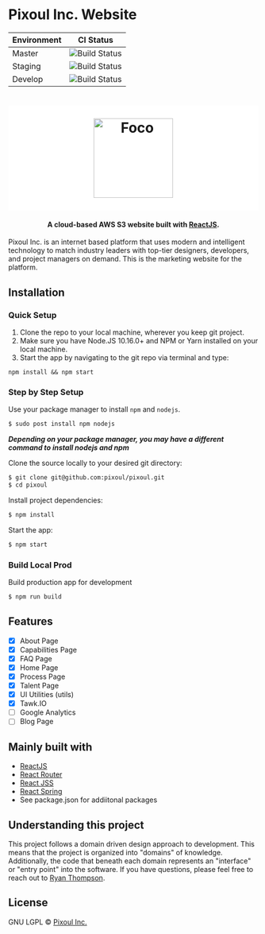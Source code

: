 # Pixoul Inc. Website

| Environment | CI Status                                                                                                                                                                                                                                                                                                                |
|-------------|--------------------------------------------------------------------------------------------------------------------------------------------------------------------------------------------------------------------------------------------------------------------------------------------------------------------------|
| Master      | ![Build Status](https://codebuild.us-east-1.amazonaws.com/badges?uuid=eyJlbmNyeXB0ZWREYXRhIjoiRnBBcG9uWnVtRk1GNkppd2c3RzNTRkluK1BDQ0JFZU5IUmRZSXdHTmVrNkNuNzJjYzJpb1U2cGY0QTNKUFIwcWREODcySDl6SEN2Rnltd1Z6cHZURUhNPSIsIml2UGFyYW1ldGVyU3BlYyI6ImlSNUcvOHBsL29xeDI0bzEiLCJtYXRlcmlhbFNldFNlcmlhbCI6MX0%3D&branch=master)  |
| Staging     | ![Build Status](https://codebuild.us-east-1.amazonaws.com/badges?uuid=eyJlbmNyeXB0ZWREYXRhIjoiRnBBcG9uWnVtRk1GNkppd2c3RzNTRkluK1BDQ0JFZU5IUmRZSXdHTmVrNkNuNzJjYzJpb1U2cGY0QTNKUFIwcWREODcySDl6SEN2Rnltd1Z6cHZURUhNPSIsIml2UGFyYW1ldGVyU3BlYyI6ImlSNUcvOHBsL29xeDI0bzEiLCJtYXRlcmlhbFNldFNlcmlhbCI6MX0%3D&branch=staging) |
| Develop     | ![Build Status](https://codebuild.us-east-1.amazonaws.com/badges?uuid=eyJlbmNyeXB0ZWREYXRhIjoiRnBBcG9uWnVtRk1GNkppd2c3RzNTRkluK1BDQ0JFZU5IUmRZSXdHTmVrNkNuNzJjYzJpb1U2cGY0QTNKUFIwcWREODcySDl6SEN2Rnltd1Z6cHZURUhNPSIsIml2UGFyYW1ldGVyU3BlYyI6ImlSNUcvOHBsL29xeDI0bzEiLCJtYXRlcmlhbFNldFNlcmlhbCI6MX0%3D&branch=develop) |

<h1 align="center" style="background-color: white; padding: 25px;">
  <img src="https://pixoulinc.com/static/media/logo.45c36b05.svg" alt="Foco" width="160">
</h1>

<h4 align="center">A cloud-based AWS S3 website built with
  <a href="https://reactjs.org/" target="_blank">ReactJS</a>.
</h4>

Pixoul Inc. is an internet based platform that uses modern and intelligent technology to match industry leaders with top-tier designers, developers, and project managers on demand. This is the marketing website for the platform.

## Installation
[FR]: https://github.com/akashnimare/foco/releases

### Quick Setup

1. Clone the repo to your local machine, wherever you keep git project.
2. Make sure you have Node.JS 10.16.0+ and NPM or Yarn installed on your local machine.
3. Start the app by navigating to the git repo via terminal and type:

`npm install && npm start`


### Step by Step Setup
Use your package manager to install `npm` and `nodejs`.

```sh
$ sudo post install npm nodejs
```
***Depending on your package manager, you may have a different command to install nodejs and npm***

Clone the source locally to your desired git directory:

```sh
$ git clone git@github.com:pixoul/pixoul.git
$ cd pixoul
```

Install project dependencies:

```sh
$ npm install
```
Start the app:

```sh
$ npm start
```

### Build Local Prod

Build production app for development
```sh
$ npm run build
```

## Features

- [x] About Page
- [x] Capabilities Page
- [x] FAQ Page
- [x] Home Page
- [x] Process Page
- [x] Talent Page
- [x] UI Utilities (utils)
- [x] Tawk.IO
- [ ] Google Analytics
- [ ] Blog Page

## Mainly built with
- [ReactJS](https://reactjs.org)
- [React Router](https://reacttraining.com/react-router/)
- [React JSS](https://cssinjs.org/react-jss/)
- [React Spring](https://www.react-spring.io/)
- See package.json for addiitonal packages

## Understanding this project
This project follows a domain driven design approach to development. This means that the project is organized into "domains" of knowledge. Additionally, the code that beneath each domain represents an "interface" or "entry point" into the software. If you have questions, please feel free to reach out to [Ryan Thompson](https://github.com/ryanencoded).

## License

GNU LGPL  © [Pixoul Inc.](https://pixoulinc.com/)
